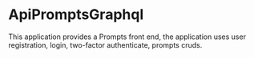 # ApiPromptsGraphql
This application provides a Prompts front end, the application uses user registration, login, two-factor authenticate, prompts cruds.
